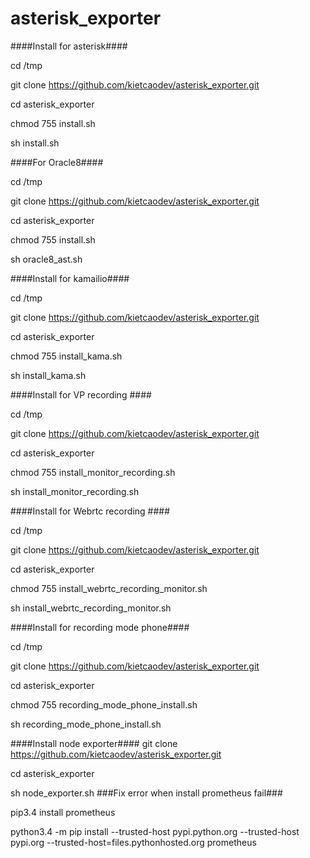 # asterisk_exporter
####Install for asterisk####

cd /tmp

git clone https://github.com/kietcaodev/asterisk_exporter.git

cd asterisk_exporter

chmod 755 install.sh

sh install.sh

####For Oracle8####

cd /tmp

git clone https://github.com/kietcaodev/asterisk_exporter.git

cd asterisk_exporter

chmod 755 install.sh

sh oracle8_ast.sh

####Install for kamailio####

cd /tmp

git clone https://github.com/kietcaodev/asterisk_exporter.git

cd asterisk_exporter

chmod 755 install_kama.sh

sh install_kama.sh

####Install for VP recording ####

cd /tmp

git clone https://github.com/kietcaodev/asterisk_exporter.git

cd asterisk_exporter

chmod 755 install_monitor_recording.sh

sh install_monitor_recording.sh

####Install for Webrtc recording ####

cd /tmp

git clone https://github.com/kietcaodev/asterisk_exporter.git

cd asterisk_exporter

chmod 755 install_webrtc_recording_monitor.sh

sh install_webrtc_recording_monitor.sh

####Install for recording mode phone####

cd /tmp

git clone https://github.com/kietcaodev/asterisk_exporter.git

cd asterisk_exporter

chmod 755 recording_mode_phone_install.sh

sh recording_mode_phone_install.sh

####Install node exporter####
git clone https://github.com/kietcaodev/asterisk_exporter.git

cd asterisk_exporter

sh node_exporter.sh
###Fix error when install prometheus fail###

pip3.4  install prometheus

python3.4 -m pip install --trusted-host pypi.python.org --trusted-host pypi.org --trusted-host=files.pythonhosted.org prometheus
